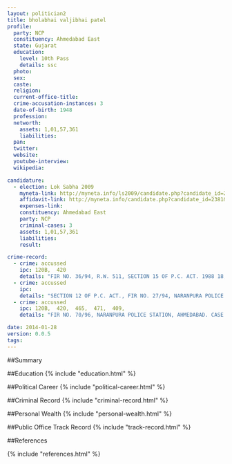 ```yaml
---
layout: politician2
title: bholabhai valjibhai patel
profile: 
  party: NCP
  constituency: Ahmedabad East
  state: Gujarat
  education: 
    level: 10th Pass
    details: ssc
  photo: 
  sex: 
  caste: 
  religion: 
  current-office-title: 
  crime-accusation-instances: 3
  date-of-birth: 1948
  profession: 
  networth: 
    assets: 1,01,57,361
    liabilities: 
  pan: 
  twitter: 
  website: 
  youtube-interview: 
  wikipedia: 

candidature: 
  - election: Lok Sabha 2009
    myneta-link: http://myneta.info/ls2009/candidate.php?candidate_id=2381
    affidavit-link: http://myneta.info/candidate.php?candidate_id=2381&scan=original
    expenses-link: 
    constituency: Ahmedabad East 
    party: NCP
    criminal-cases: 3
    assets: 1,01,57,361
    liabilities: 
    result:  

crime-record: 
  - crime: accussed
    ipc: 120B,  420
    details: "FIR NO. 36/94, R.W. 511, SECTION 15 OF P.C. ACT. 1988 18, NARANPURA POLICE STATION, MIRZAPUR COURT NO. 4, CASE IS PENDING." 
  - crime: accussed
    ipc: 
    details: "SECTION 12 OF P.C. ACT., FIR NO. 27/94, NARANPURA POLICE STATION, AHMEDABAD. METR. MAG. COURT NO. 9, CASE IS PENDING." 
  - crime: accussed
    ipc: 120B,  420,  465,  471,  409,
    details: "FIR NO. 70/96, NARANPURA POLICE STATION, AHMEDABAD. CASE IS PENDING." 

date: 2014-01-28
version: 0.0.5
tags: 
---
```

##Summary


##Education
{% include "education.html" %}


##Political Career
{% include "political-career.html" %}


##Criminal Record
{% include "criminal-record.html" %}


##Personal Wealth
{% include "personal-wealth.html" %}


##Public Office Track Record
{% include "track-record.html" %}


##References


{% include "references.html" %}